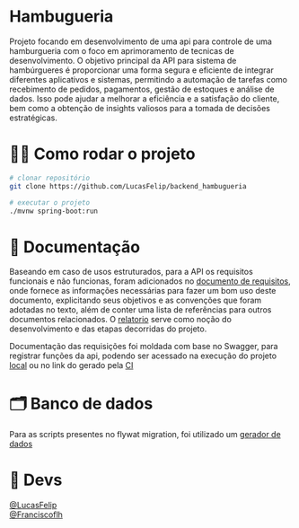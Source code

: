 # Hambugueria
Projeto focando em desenvolvimento de uma api para controle de uma  hamburgueria com o foco em aprimoramento de tecnicas de desenvolvimento. O objetivo principal da API 
para sistema de hambúrgueres é proporcionar uma forma segura e eficiente de integrar diferentes aplicativos e sistemas, permitindo a automação de tarefas como recebimento de 
pedidos, pagamentos, gestão de estoques e análise de dados. Isso pode ajudar a melhorar a eficiência e a satisfação do cliente, bem como a obtenção de insights valiosos para 
a tomada de decisões estratégicas.

# 👨‍💻 Como rodar o projeto
```bash
# clonar repositório
git clone https://github.com/LucasFelip/backend_hambugueria

# executar o projeto
./mvnw spring-boot:run
``` 

# 📄 Documentação
Baseando em caso de usos estruturados, para a API os requisitos funcionais e não funcionas, foram adicionados no [documento de requisitos][documentation.api.requisitos], 
onde fornece as informações necessárias para fazer um bom uso deste documento, explicitando seus objetivos e as convenções que foram adotadas no texto, além de conter 
uma lista de referências para outros documentos relacionados. O [relatorio][documentation.api.relatorio] serve como noção do desenvolvimento e das etapas decorridas do projeto.

Documentação das requisições foi moldada com base no Swagger, para registrar funções da api, podendo ser acessado na execução do projeto [local][documentation.api.swagger.local] 
ou no link do gerado pela [CI][documentation.api.swagger.ci]

# 🗂 Banco de dados
Para as scripts presentes no flywat migration, foi utilizado um [gerador de dados][dados.generate]

# 👤 Devs
[@LucasFelip][github.autor.lucas]</br>
[@Franciscoflh][github.autor.francisco]</br>


<!-- Links -->
[example.projeto.burguer]: <https://github.com/tomtom28/springBurger>
[documentation.api.swagger.local]: <localhost:8081/swagger-ui.html>
[documentation.api.swagger.ci]: <>
[documentation.api.requisitos]:<https://1drv.ms/w/s!AngNKjRLym8qg6IqRtNBNFmgEUFxTA?e=yvCqzs>
[documentation.api.relatorio]: <https://1drv.ms/w/s!AngNKjRLym8qg6Ism1ekAiSrfGIqmw?e=0HNHC7>
[dados.generate]: <https://generatedata.com/generator>
[github.autor.lucas]: <https://github.com/LucasFelip>
[github.autor.francisco]: <https://github.com/Franciscoflh>
